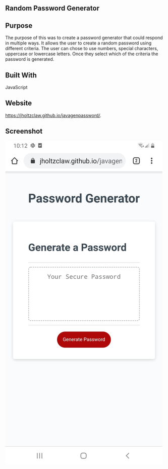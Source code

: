 ## Random Password Generator

## Purpose
The purpose of this was to create a password generator that could respond in multiple ways. It allows the user to create
a random password using different criteria. The user can chose to use numbers, special characters, uppercase or lowercase letters. Once they select which of the criteria the password is generated. 

## Built With
 JavaScript

 ## Website
 https://jholtzclaw.github.io/javagenpassword/.

 ## Screenshot
 
  ![Overview of Password Generator](/assets/images/screenshot1.JPG)